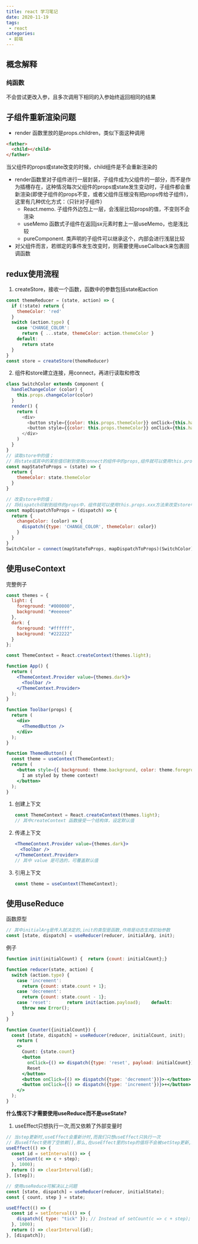 ```yaml
---
title: react 学习笔记
date: 2020-11-19
tags:
 - react
categories:
 - 前端
---
```




## 概念解释

### 纯函数

 不会尝试更改入参，且多次调用下相同的入参始终返回相同的结果



## 子组件重新渲染问题

- render 函数里放的是props.children，类似下面这种调用

```html
<father>
  <child></child>
</father>
```

当父组件的props或state改变的时候，child组件是不会重新渲染的

- render函数里对子组件进行一层封装，子组件成为父组件的一部分，而不是作为插槽存在，这种情况每次父组件的props或state发生变动时，子组件都会重新渲染(即使子组件的props不变，或者父组件压根没有把props传给子组件)，这里有几种优化方式：（只针对子组件）
  - React.memo.  子组件外边包上一层，会浅层比较props的值，不变则不会渲染
  - useMemo  函数式子组件在返回jsx元素时套上一层useMemo，也是浅比较
  - pureComponent. 类声明的子组件可以继承这个，内部会进行浅层比较
- 对父组件而言，若绑定的事件发生改变时，则需要使用useCallback来包裹回调函数



## redux使用流程

1. createStore，接收一个函数，函数中的参数包括state和action

```js
const themeReducer = (state, action) => {
  if (!state) return {
    themeColor: 'red'
  }
  switch (action.type) {
    case 'CHANGE_COLOR':
      return { ...state, themeColor: action.themeColor }
    default:
      return state
  }
}
const store = createStore(themeReducer)
```

2. 组件和store建立连接，用connect，再进行读取和修改

```js
class SwitchColor extends Component {
  handleChangeColor (color) {
    this.props.changeColor(color)
  }
  render() {
    return (
      <div>
        <button style={{color: this.props.themeColor}} onClick={this.handleChangeColor.bind(this, 'blue')}>blue</button>
        <button style={{color: this.props.themeColor}} onClick={this.handleChangeColor.bind(this, 'red')}>red</button>
      </div>
    )
  }
}
// 读取store中的值；
// 将state或其中的某些值印射到使用connect的组件中的props,组件就可以使用this.props.xxx读取
const mapStateToProps = (state) => {
  return {
    themeColor: state.themeColor
  }
}

// 改变store中的值；
// 将dispatch印射到组件的props中，组件就可以使用this.props.xxx方法来改变store中的值
const mapDispatchToProps = (dispatch) => {
  return {
    changeColor: (color) => {
      dispatch({type: 'CHANGE_COLOR', themeColor: color})
    }
  }
}
SwitchColor = connect(mapStateToProps, mapDispatchToProps)(SwitchColor)

```



## 使用useContext

完整例子

```jsx
const themes = {
  light: {
    foreground: "#000000",
    background: "#eeeeee"
  },
  dark: {
    foreground: "#ffffff",
    background: "#222222"
  }
};

const ThemeContext = React.createContext(themes.light);

function App() {
  return (
    <ThemeContext.Provider value={themes.dark}>
      <Toolbar />
    </ThemeContext.Provider>
  );
}

function Toolbar(props) {
  return (
    <div>
      <ThemedButton />
    </div>
  );
}

function ThemedButton() {
  const theme = useContext(ThemeContext);
  return (
    <button style={{ background: theme.background, color: theme.foreground }}>
      I am styled by theme context!
    </button>
  );
}
```

1. 创建上下文

   ```jsx
   const ThemeContext = React.createContext(themes.light);
   // 其中createContext 函数接受一个结构体，设定默认值
   ```

2. 传递上下文

   ```jsx
   <ThemeContext.Provider value={themes.dark}>
     <Toolbar />
   </ThemeContext.Provider>
   // 其中 value 是可选的，可覆盖默认值
   ```

3. 引用上下文

   ```js
   const theme = useContext(ThemeContext);
   ```



## 使用useReduce

函数原型

```js
// 其中initialArg是传入就决定的,init的类型是函数,作用是动态生成初始参数
const [state, dispatch] = useReducer(reducer, initialArg, init);
```

例子

```jsx
function init(initialCount) {  return {count: initialCount};}

function reducer(state, action) {
  switch (action.type) {
    case 'increment':
      return {count: state.count + 1};
    case 'decrement':
      return {count: state.count - 1};
    case 'reset':      return init(action.payload);    default:
      throw new Error();
  }
}

function Counter({initialCount}) {
  const [state, dispatch] = useReducer(reducer, initialCount, init);  
    return (
    <>
      Count: {state.count}
      <button
        onClick={() => dispatch({type: 'reset', payload: initialCount})}>        
    	Reset
      </button>
      <button onClick={() => dispatch({type: 'decrement'})}>-</button>
      <button onClick={() => dispatch({type: 'increment'})}>+</button>
    </>
  );
}
```

**什么情况下才需要使用useReduce而不是useState?**

1. useEffect只想执行一次,而又依赖了外部变量时

```jsx
// 当step更新时,useEffect会重新计时,而我们只想useEffect只执行一次
// 若useEffect使用了空依赖[],那么,在useEffect里的step的值将不会被setStep更新,永远都会是初始值
useEffect(() => {
  const id = setInterval(() => {
    setCount(c => c + step);
  }, 1000);
  return () => clearInterval(id);
}, [step]);

// 使用useReduce可解决以上问题
const [state, dispatch] = useReducer(reducer, initialState);
const { count, step } = state;

useEffect(() => {
  const id = setInterval(() => {
    dispatch({ type: "tick" }); // Instead of setCount(c => c + step);
  }, 1000);
  return () => clearInterval(id);
}, [dispatch]);
```

